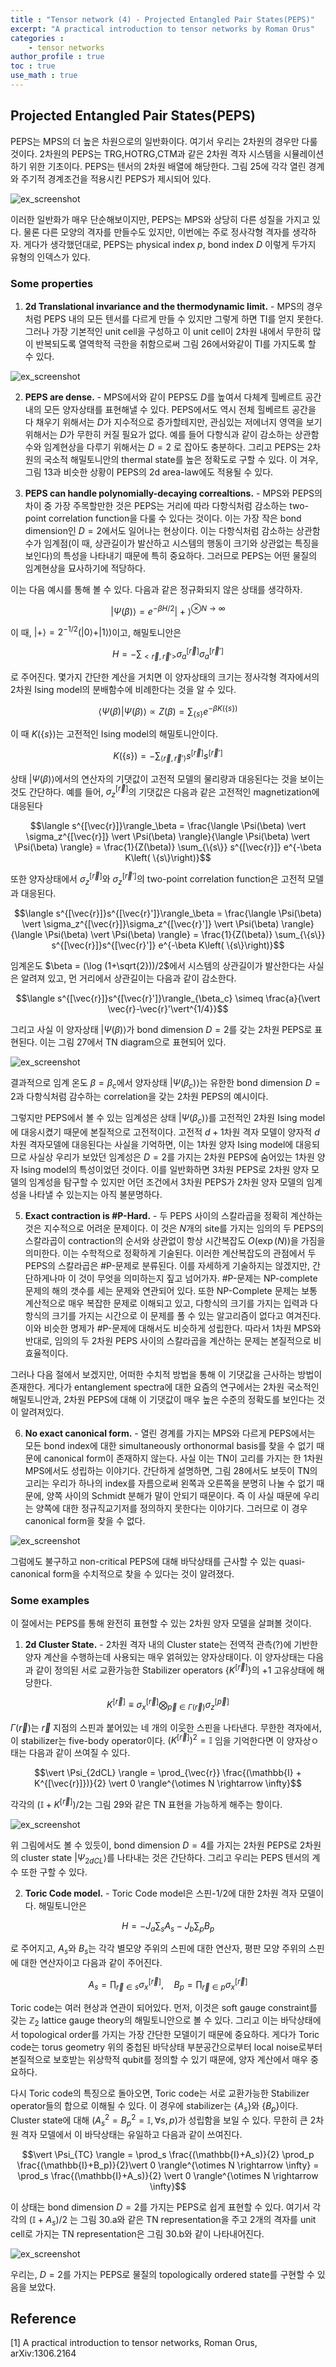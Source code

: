 ```yaml
---
title : "Tensor network (4) - Projected Entangled Pair States(PEPS)"
excerpt: "A practical introduction to tensor networks by Roman Orus"
categories :
    - tensor networks
author_profile : true
toc : true
use_math : true
---
```



## Projected Entangled Pair States(PEPS)

PEPS는 MPS의 더 높은 차원으로의 일반화이다. 여기서 우리는 2차원의 경우만 다룰 것이다. 2차원의 PEPS는 TRG,HOTRG,CTM과 같은 2차원 격자 시스템을 시뮬레이션하기 위한 기초이다. PEPS는 텐서의 2차원 배열에 해당한다. 그림 25에 각각 열린 경계와 주기적 경계조건을 적용시킨 PEPS가 제시되어 있다.

![ex_screenshot](/assets/images/TN/fig25.jpg)

이러한 일반화가 매우 단순해보이지만, PEPS는 MPS와 상당히 다른 성질을 가지고 있다. 물론 다른 모양의 격자를 만들수도 있지만, 이번에는 주로 정사각형 격자를 생각하자. 게다가 생각했던대로, PEPS는 physical index $p$, bond index $D$ 이렇게 두가지 유형의 인덱스가 있다.

### Some properties

1) **2d Translational invariance and the thermodynamic limit.** - MPS의 경우처럼 PEPS 내의 모든 텐서를 다르게 만들 수 있지만 그렇게 하면 TI를 얻지 못한다. 그러나 가장 기본적인 unit cell을 구성하고 이 unit cell이 2차원 내에서 무한히 많이 반복되도록 열역학적 극한을 취함으로써 그림 26에서와같이 TI를 가지도록 할 수 있다.

![ex_screenshot](/assets/images/TN/fig26.jpg)

2) **PEPS are dense.** - MPS에서와 같이 PEPS도 $D$를 높여서 다체계 힐베르트 공간 내의 모든 양자상태를 표현해낼 수 있다. PEPS에서도 역시 전체 힐베르트 공간을 다 채우기 위해서는 $D$가 지수적으로 증가할테지만, 관심있는 저에너지 영역을 보기 위해서는 $D$가 무한히 커질 필요가 없다. 예를 들어 다항식과 같이 감소하는 상관함수와 임계현상을 다루기 위해서는 $D=2$ 로 잡아도 충분하다. 그리고 PEPS는 2차원의 국소적 해밀토니안의 thermal state를 높은 정확도로 구할 수 있다. 이 겨우, 그림 13과 비슷한 상황이 PEPS의 2d area-law에도 적용될 수 있다.

3) **PEPS can handle polynomially-decaying correaltions.** - MPS와 PEPS의 차이 중 가장 주목할만한 것은 PEPS는 거리에 따라 다항식처럼 감소하는 two-point correlation function을 다룰 수 있다는 것이다. 이는 가장 작은 bond dimension인 $D=2$에서도 일어나는 현상이다. 이는 다항식처럼 감소하는 상관함수가 임계점(이 때, 상관길이가 발산하고 시스템의 행동이 크기와 상관없는 특징을 보인다)의 특성을 나타내기 때문에 특히 중요하다. 그러므로 PEPS는 어떤 물질의 임계현상을 묘사하기에 적당하다.

이는 다음 예시를 통해 볼 수 있다. 다음과 같은 정규화되지 않은 상태를 생각하자.

$$\vert \Psi (\beta) \rangle = e^{-\beta H/2}\vert + \rangle^{\otimes N \rightarrow \infty}$$

이 때, $\vert + \rangle = 2^{-1/2}(\vert 0 \rangle + \vert 1 \rangle)$이고, 해밀토니안은

$$H = -\sum_{<\vec{r},\vec{r}'>} \sigma_a^{[\vec{r}]} \sigma_a^{[\vec{r}']}$$

로 주어진다. 몇가지 간단한 계산을 거치면 이 양자상태의 크기는 정사각형 격자에서의 2차원 Ising model의 분배함수에 비례한다는 것을 알 수 있다.

$$\langle \Psi(\beta) \vert \Psi(\beta) \rangle \propto Z(\beta) = \sum_{\{s\}} e^{-\beta K\left( \{s\}\right)}$$

이 때 $K\left( \{s\}\right)$는 고전적인 Ising model의 해밀토니안이다.

$$K\left( \{s\}\right) = -\sum_{\langle \vec{r}, \vec{r}' \rangle} s^{[\vec{r}]}s^{[\vec{r}']}$$

상태 $\vert \Psi(\beta) \rangle$에서의 연산자의 기댓값이 고전적 모델의 물리량과 대응된다는 것을 보이는 것도 간단하다. 예를 들어, $\sigma_z^{[\vec{r}]}$의 기댓값은 다음과 같은 고전적인 magnetization에 대응된다

$$\langle s^{[\vec{r}]}\rangle_\beta = \frac{\langle \Psi(\beta) \vert \sigma_z^{[\vec{r}]} \vert \Psi(\beta) \rangle}{\langle \Psi(\beta) \vert \Psi(\beta) \rangle} = \frac{1}{Z(\beta)} \sum_{\{s\}} s^{[\vec{r}]} e^{-\beta K\left( \{s\}\right)}$$

또한 양자상태에서 $\sigma_z^{[\vec{r}]}$와 $\sigma_z^{[\vec{r}']}$의 two-point correlation function은 고전적 모델과 대응된다.

$$\langle s^{[\vec{r}]}s^{[\vec{r}']}\rangle_\beta = \frac{\langle \Psi(\beta) \vert \sigma_z^{[\vec{r}]}\sigma_z^{[\vec{r}']} \vert \Psi(\beta) \rangle}{\langle \Psi(\beta) \vert \Psi(\beta) \rangle} = \frac{1}{Z(\beta)} \sum_{\{s\}} s^{[\vec{r}]}s^{[\vec{r}']} e^{-\beta K\left( \{s\}\right)}$$

임계온도 $\beta = (\log (1+\sqrt{2}))/2$에서 시스템의 상관길이가 발산한다는 사실은 알려져 있고, 먼 거리에서 상관길이는 다음과 같이 감소한다.

$$\langle s^{[\vec{r}]}s^{[\vec{r}']}\rangle_{\beta_c} \simeq \frac{a}{\vert \vec{r}-\vec{r}'\vert^{1/4}}$$

그리고 사실 이 양자상태 $\vert \Psi(\beta) \rangle$가 bond dimension $D=2$를 갖는 2차원 PEPS로 표현된다. 이는 그림 27에서 TN diagram으로 표현되어 있다.

![ex_screenshot](/assets/images/TN/fig27.jpg)

결과적으로 임계 온도 $\beta = \beta_c$에서 양자상태 $\vert \Psi(\beta_c) \rangle$는 유한한 bond dimension $D=2$과 다항식처럼 감수하는 correlation을 갖는 2차원 PEPS의 예시이다.

그렇지만 PEPS에서 볼 수 있는 임계성은 상태 $\vert \Psi(\beta_c) \rangle$를 고전적인 2차원 Ising model에 대응시켰기 때문에 본질적으로 고전적이다. 고전적 $d+1$차원 격자 모델이 양자적 $d$차원 격자모델에 대응된다는 사실을 기억하면, 이는 1차원 양자 Ising model에 대응되므로 사실상 우리가 보았던 임계성은 $D=2$를 가지는 2차원 PEPS에 숨어있는 1차원 양자 Ising model의 특성이었던 것이다. 이를 일반화하면 3차원 PEPS로 2차원 양자 모델의 임계성을 탐구할 수 있지만 어던 조건에서 3차원 PEPS가 2차원 양자 모델의 임계성을 나타낼 수 있는지는 아직 불분명하다.

5) **Exact contraction is #P-Hard.** - 두 PEPS 사이의 스칼라곱을 정확히 계산하는 것은 지수적으로 어려운 문제이다. 이 것은 $N$개의 site를 가지는 임의의 두 PEPS의 스칼라곱이 contraction의 순서와 상관없이 항상 시간복잡도 $O(\exp (N))$을 가짐을 의미한다. 이는 수학적으로 정확하게 기술된다. 이러한 계산복잡도의 관점에서 두 PEPS의 스칼라곱은 #P-문제로 분류된다. 이를 자세하게 기술하지는 않겠지만, 간단하게나마 이 것이 무엇을 의미하는지 짚고 넘어가자. #P-문제는 NP-complete 문제의 해의 갯수를 세는 문제와 연관되어 있다. 또한 NP-Complete 문제는 보통 계산적으로 매우 복잡한 문제로 이해되고 있고, 다항식의 크기를 가지는 입력과 다항식의 크기를 가지는 시간으로 이 문제를 풀 수 있는 알고리즘이 없다고 여겨진다. 이와 비슷한 명제가 #P-문제에 대해서도 비슷하게 성립한다. 따라서 1차원 MPS와 반대로, 임의의 두 2차원 PEPS 사이의 스칼라곱을 계산하는 문제는 본질적으로 비효율적이다.

그러나 다음 절에서 보겠지만, 어떠한 수치적 방법을 통해 이 기댓값을 근사하는 방법이 존재한다. 게다가 entanglement spectra에 대한 요즘의 연구에서는 2차원 국소적인 해밀토니안과, 2차원 PEPS에 대해 이 기댓값이 매우 높은 수준의 정확도를 보인다는 것이 알려져있다.

6) **No exact canonical form.** - 열린 경계를 가지는 MPS와 다르게 PEPS에서는 모든 bond index에 대한 simultaneously orthonormal basis를 찾을 수 없기 때문에 canonical form이 존재하지 않는다. 사실 이는 TN이 고리를 가지는 한 1차원 MPS에서도 성립하는 이야기다. 간단하게 설명하면, 그림 28에서도 보듯이 TN의 고리는 우리가 하나의 index를 자름으로써 왼쪽과 오른쪽을 분명히 나눌 수 없기 때문에, 양쪽 사이의 Schmidt 분해가 말이 안되기 때문이다. 즉 이 사실 때문에 우리는 양쪽에 대한 정규직교기저를 정의하지 못한다는 이야기다. 그러므로 이 경우 canonical form을 찾을 수 없다.

![ex_screenshot](/assets/images/TN/fig28.jpg)

그럼에도 불구하고 non-critical PEPS에 대해 바닥상태를 근사할 수 있는 quasi-canonical form을 수치적으로 찾을 수 있다는 것이 알려졌다.

### Some examples

이 절에서는 PEPS를 통해 완전히 표현할 수 있는 2차원 양자 모델을 살펴볼 것이다.

1) **2d Cluster State.** - 2차원 격자 내의 Cluster state는 전역적 관측(?)에 기반한 양자 계산을 수행하는데 사용되는 매우 얽혀있는 양자상태이다. 이 양자상태는 다음과 같이 정의된 서로 교환가능한 Stabilizer operators $\{ K^{[\vec{r}]}\}$의 $+1$ 고유상태에 해당한다.  

$$K^{[\vec{r}]} \equiv \sigma_x^{[\vec{r}]} \bigotimes_{\vec{p} \in \Gamma(\vec{r})} \sigma_z^{[\vec{p}]}$$

$\Gamma(\vec{r})$는 $\vec{r}$ 지점의 스핀과 붙어있는 네 개의 이웃한 스핀을 나타낸다. 무한한 격자에서, 이 stabilizer는 five-body operator이다. $(K^{[\vec{r}]})^2=\mathbb{I}$ 임을 기억한다면 이 양자상ㅇ태는 다음과 같이 쓰여질 수 있다.

$$\vert \Psi_{2dCL} \rangle = \prod_{\vec{r}} \frac{(\mathbb{I} + K^{[\vec{r}]})}{2} \vert 0 \rangle^{\otimes N \rightarrow \infty}$$

각각의 $(\mathbb{I} + K^{[\vec{r}]})/2$는 그림 29와 같은 TN 표현을 가능하게 해주는 항이다.

![ex_screenshot](/assets/images/TN/fig29.jpg)

위 그림에서도 볼 수 있듯이, bond dimension $D=4$를 가지는 2차원 PEPS로 2차원의 cluster state $\vert \Psi_{2dCL} \rangle$를 나타내는 것은 간단하다. 그리고 우리는 PEPS 텐서의 계수 또한 구할 수 있다.

2) **Toric Code model.** - Toric Code model은 스핀-$1/2$에 대한 2차원 격자 모델이다. 해밀토니안은

$$H = -J_a \sum_s A_s - J_b \sum_p B_p$$

로 주어지고, $A_s$와 $B_s$는 각각 별모양 주위의 스핀에 대한 연산자, 평판 모양 주위의 스핀에 대한 연산자이고 다음과 같이 주어진다.

$$A_s = \prod_{\vec{r}\in s} \sigma_x^{[\vec{r}]}, \quad B_p = \prod_{\vec{r}\in p} \sigma_x^{[\vec{r}]}$$

Toric code는 여러 현상과 연관이 되어있다. 먼저, 이것은 soft gauge constraint를 갖는 $\mathbb{Z}_2$ lattice gauge theory의 해밀토니안으로 볼 수 있다. 그리고 이는 바닥상태에서 topological order를 가지는 가장 간단한 모델이기 때문에 중요하다. 게다가 Toric code는 torus geometry 위의 중첩된 바닥상태 부분공간으로부터 local noise로부터 본질적으로 보호받는 위상학적 qubit를 정의할 수 있기 때문에, 양자 계산에서 매우 중요하다.

다시 Toric code의 특징으로 돌아오면, Toric code는 서로 교환가능한 Stabilizer operator들의 합으로 이해될 수 있다. 이 경우에 stabilizer는 $\{A_s\}$와 $\{B_p\}$이다. Cluster state에 대해 $(A_s^2 = B_p^2 = \mathbb{I},\, \forall s,p)$가 성립함을 보일 수 있다. 무한히 큰 2차원 격자 모델에서 이 바닥상태는 유일하고 다음과 같이 쓰여진다.

$$\vert \Psi_{TC} \rangle = \prod_s \frac{(\mathbb{I}+A_s)}{2} \prod_p \frac{(\mathbb{I}+B_p)}{2}\vert 0 \rangle^{\otimes N \rightarrow \infty} = \prod_s \frac{(\mathbb{I}+A_s)}{2} \vert 0 \rangle^{\otimes N \rightarrow \infty}$$

이 상태는 bond dimension $D=2$를 가지는 PEPS로 쉽게 표현할 수 있다. 여기서 각각의 $(\mathbb{I}+A_s)/2$ 는 그림 30.a와 같은 TN representation을 주고 2개의 격자를 unit cell로 가지는 TN representation은 그림 30.b와 같이 나타내어진다.

![ex_screenshot](/assets/images/TN/fig30.jpg)

우리는, $D=2$를 가지는 PEPS로 물질의 topologically ordered state를 구현할 수 있음을 보았다.












## Reference

[1] A practical introduction to tensor networks, Roman Orus, arXiv:1306.2164
